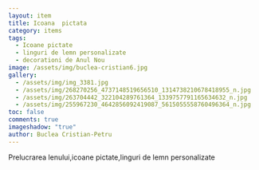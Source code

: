 ```yaml
---
layout: item
title: Icoana  pictata
category: items
tags:
  - Icoane pictate
  - linguri de lemn personalizate
  - decorationi de Anul Nou
image: /assets/img/buclea-cristian6.jpg
gallery:
  - /assets/img/img_3381.jpg
  - /assets/img/268270256_4737148519656510_1314738210678418955_n.jpg
  - /assets/img/263704442_322104289761364_1339757791165634632_n.jpg
  - /assets/img/255967230_4642856092419087_5615055558760496364_n.jpg
toc: false
comments: true
imageshadow: "true"
author: Buclea Cristian-Petru
---
```

Prelucrarea lenului,icoane pictate,linguri de lemn personalizate
